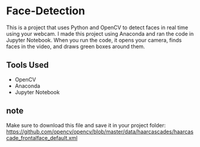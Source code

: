 # Face-Detection
This is a project that uses Python and OpenCV to detect faces in real time using your webcam. I made this project using Anaconda and ran the code in Jupyter Notebook.  When you run the code, it opens your camera, finds faces in the video, and draws green boxes around them.

## Tools Used   
- OpenCV  
- Anaconda  
- Jupyter Notebook  

## note
Make sure to download this file and save it in your project folder:
https://github.com/opencv/opencv/blob/master/data/haarcascades/haarcascade_frontalface_default.xml

